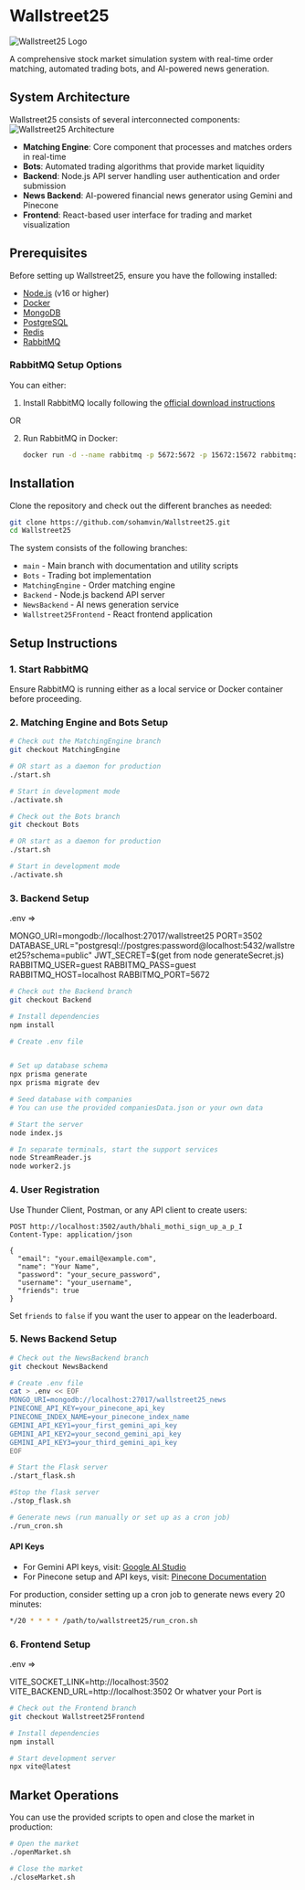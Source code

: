 # Wallstreet25

![Wallstreet25 Logo](./Wallstreet25.svg)

A comprehensive stock market simulation system with real-time order matching, automated trading bots, and AI-powered news generation.

## System Architecture
Wallstreet25 consists of several interconnected components:
![Wallstreet25 Architecture](./Wallstreet25Arch.svg)
- **Matching Engine**: Core component that processes and matches orders in real-time
- **Bots**: Automated trading algorithms that provide market liquidity
- **Backend**: Node.js API server handling user authentication and order submission
- **News Backend**: AI-powered financial news generator using Gemini and Pinecone
- **Frontend**: React-based user interface for trading and market visualization

## Prerequisites

Before setting up Wallstreet25, ensure you have the following installed:

- [Node.js](https://nodejs.org/) (v16 or higher)
- [Docker](https://www.docker.com/get-started)
- [MongoDB](https://www.mongodb.com/try/download/community)
- [PostgreSQL](https://www.postgresql.org/download/)
- [Redis](https://redis.io/download)
- [RabbitMQ](https://www.rabbitmq.com/docs/download)

### RabbitMQ Setup Options

You can either:

1. Install RabbitMQ locally following the [official download instructions](https://www.rabbitmq.com/docs/download)

OR

2. Run RabbitMQ in Docker:
   ```bash
   docker run -d --name rabbitmq -p 5672:5672 -p 15672:15672 rabbitmq:3-management
   ```

## Installation

Clone the repository and check out the different branches as needed:

```bash
git clone https://github.com/sohamvin/Wallstreet25.git
cd Wallstreet25
```

The system consists of the following branches:
- `main` - Main branch with documentation and utility scripts
- `Bots` - Trading bot implementation
- `MatchingEngine` - Order matching engine
- `Backend` - Node.js backend API server
- `NewsBackend` - AI news generation service
- `Wallstreet25Frontend` - React frontend application

## Setup Instructions

### 1. Start RabbitMQ

Ensure RabbitMQ is running either as a local service or Docker container before proceeding.

### 2. Matching Engine and Bots Setup

```bash
# Check out the MatchingEngine branch
git checkout MatchingEngine

# OR start as a daemon for production
./start.sh

# Start in development mode
./activate.sh

# Check out the Bots branch
git checkout Bots

# OR start as a daemon for production
./start.sh

# Start in development mode
./activate.sh
```

### 3. Backend Setup
.env =>

MONGO_URI=mongodb://localhost:27017/wallstreet25
PORT=3502
DATABASE_URL="postgresql://postgres:password@localhost:5432/wallstreet25?schema=public"
JWT_SECRET=$(get from node generateSecret.js)
RABBITMQ_USER=guest
RABBITMQ_PASS=guest
RABBITMQ_HOST=localhost
RABBITMQ_PORT=5672

```bash
# Check out the Backend branch
git checkout Backend

# Install dependencies
npm install

# Create .env file


# Set up database schema
npx prisma generate
npx prisma migrate dev

# Seed database with companies
# You can use the provided companiesData.json or your own data

# Start the server
node index.js

# In separate terminals, start the support services
node StreamReader.js
node worker2.js
```

### 4. User Registration

Use Thunder Client, Postman, or any API client to create users:

```
POST http://localhost:3502/auth/bhali_mothi_sign_up_a_p_I
Content-Type: application/json

{
  "email": "your.email@example.com",
  "name": "Your Name",
  "password": "your_secure_password",
  "username": "your_username",
  "friends": true
}
```

Set `friends` to `false` if you want the user to appear on the leaderboard.

### 5. News Backend Setup

```bash
# Check out the NewsBackend branch
git checkout NewsBackend

# Create .env file
cat > .env << EOF
MONGO_URI=mongodb://localhost:27017/wallstreet25_news
PINECONE_API_KEY=your_pinecone_api_key
PINECONE_INDEX_NAME=your_pinecone_index_name
GEMINI_API_KEY1=your_first_gemini_api_key
GEMINI_API_KEY2=your_second_gemini_api_key
GEMINI_API_KEY3=your_third_gemini_api_key
EOF

# Start the Flask server
./start_flask.sh

#Stop the flask server
./stop_flask.sh

# Generate news (run manually or set up as a cron job)
./run_cron.sh
```

#### API Keys

- For Gemini API keys, visit: [Google AI Studio](https://ai.google.dev/gemini-api/docs/api-key)
- For Pinecone setup and API keys, visit: [Pinecone Documentation](https://www.pinecone.io/learn/search-with-pinecone/)

For production, consider setting up a cron job to generate news every 20 minutes:
```bash
*/20 * * * * /path/to/wallstreet25/run_cron.sh
```

### 6. Frontend Setup
.env => 

VITE_SOCKET_LINK=http://localhost:3502
VITE_BACKEND_URL=http://localhost:3502
Or whatver your Port is

```bash
# Check out the Frontend branch
git checkout Wallstreet25Frontend

# Install dependencies
npm install

# Start development server
npx vite@latest
```

## Market Operations

You can use the provided scripts to open and close the market in production:

```bash
# Open the market
./openMarket.sh

# Close the market
./closeMarket.sh
```

